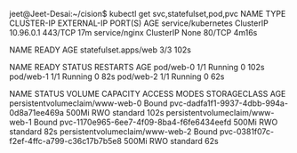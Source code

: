 jeet@Jeet-Desai:~/cision$ kubectl get svc,statefulset,pod,pvc
NAME                 TYPE        CLUSTER-IP   EXTERNAL-IP   PORT(S)   AGE
service/kubernetes   ClusterIP   10.96.0.1    <none>        443/TCP   17m
service/nginx        ClusterIP   None         <none>        80/TCP    4m16s


NAME                   READY   AGE
statefulset.apps/web   3/3     102s


NAME        READY   STATUS    RESTARTS   AGE
pod/web-0   1/1     Running   0          102s
pod/web-1   1/1     Running   0          82s
pod/web-2   1/1     Running   0          62s


NAME                              STATUS   VOLUME                                     CAPACITY   ACCESS MODES   STORAGECLASS   AGE
persistentvolumeclaim/www-web-0   Bound    pvc-dadfa1f1-9937-4dbb-994a-0d8a71ee469a   500Mi      RWO            standard       102s
persistentvolumeclaim/www-web-1   Bound    pvc-1170e965-6ee7-4f09-8ba4-f6fe6434eefd   500Mi      RWO            standard       82s
persistentvolumeclaim/www-web-2   Bound    pvc-0381f07c-f2ef-4ffc-a799-c36c17b7b5e8   500Mi      RWO            standard       62s
